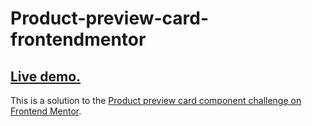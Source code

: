 # Product-preview-card-frontendmentor

<h2><a href="https://h4sitha.github.io/Product-preview-card-frontendmentor/">Live demo.</a></h2>

This is a solution to the [Product preview card component challenge on Frontend Mentor](https://www.frontendmentor.io/challenges/product-preview-card-component-GO7UmttRfa).
